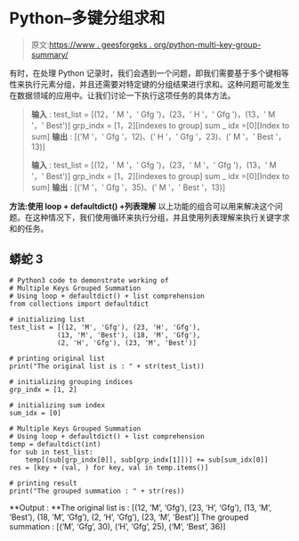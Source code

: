 # Python–多键分组求和

> 原文:[https://www . geesforgeks . org/python-multi-key-group-summary/](https://www.geeksforgeeks.org/python-mutiple-keys-grouped-summation/)

有时，在处理 Python 记录时，我们会遇到一个问题，即我们需要基于多个键相等性来执行元素分组，并且还需要对特定键的分组结果进行求和。这种问题可能发生在数据领域的应用中。让我们讨论一下执行这项任务的具体方法。

> **输入** :
> test_list = [(12，' M '，' Gfg ')，(23，' H '，' Gfg ')，(13，' M '，' Best')]
> grp_indx = [1，2][indexes to group]
> sum _ idx =[0][Index to sum]
> **输出** : [('M '，' Gfg '，12)、(' H '，' Gfg '，23)、(' M '，' Best '，13)]
> 
> **输入** :
> test_list = [(12，' M '，' Gfg ')，(23，' M '，' Gfg ')，(13，' M '，' Best')]
> grp_indx = [1，2][indexes to group]
> sum _ idx =[0][Index to sum]
> **输出** : [('M '，' Gfg '，35)、(' M '，' Best '，13)]

**方法:使用 loop + defaultdict() +列表理解**
以上功能的组合可以用来解决这个问题。在这种情况下，我们使用循环来执行分组，并且使用列表理解来执行关键字求和的任务。

## 蟒蛇 3

```
# Python3 code to demonstrate working of
# Multiple Keys Grouped Summation
# Using loop + defaultdict() + list comprehension
from collections import defaultdict

# initializing list
test_list = [(12, 'M', 'Gfg'), (23, 'H', 'Gfg'),
            (13, 'M', 'Best'), (18, 'M', 'Gfg'),
            (2, 'H', 'Gfg'), (23, 'M', 'Best')]

# printing original list
print("The original list is : " + str(test_list))

# initializing grouping indices
grp_indx = [1, 2]

# initializing sum index
sum_idx = [0]

# Multiple Keys Grouped Summation
# Using loop + defaultdict() + list comprehension
temp = defaultdict(int)
for sub in test_list:
    temp[(sub[grp_indx[0]], sub[grp_indx[1]])] += sub[sum_idx[0]]
res = [key + (val, ) for key, val in temp.items()]

# printing result
print("The grouped summation : " + str(res))
```

**Output : **The original list is : [(12, ‘M’, ‘Gfg’), (23, ‘H’, ‘Gfg’), (13, ‘M’, ‘Best’), (18, ‘M’, ‘Gfg’), (2, ‘H’, ‘Gfg’), (23, ‘M’, ‘Best’)] The grouped summation : [(‘M’, ‘Gfg’, 30), (‘H’, ‘Gfg’, 25), (‘M’, ‘Best’, 36)]